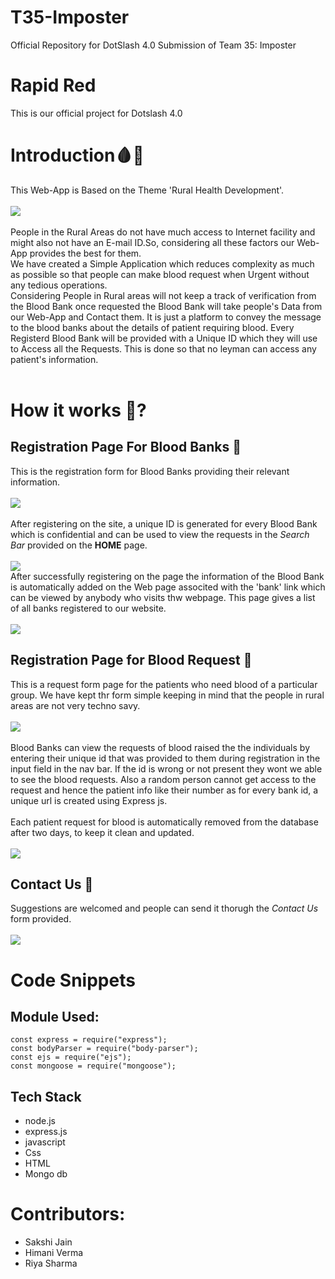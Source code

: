 # T35-Imposter
Official Repository for DotSlash 4.0 Submission of Team 35: Imposter

# Rapid Red 
This is our official project for Dotslash 4.0<br>

# Introduction:drop_of_blood::hospital:
This Web-App is Based on the Theme 'Rural Health Development'.<br><br>
<img src="refer/home.png">
<br><br>People in the Rural Areas do not have much access to Internet facility and might also not have an E-mail ID.So, considering all these factors our Web-App provides the best for them.<br>
We have created a Simple Application which reduces complexity as much as possible so that people can make blood request when Urgent without any tedious operations.<br>
Considering People in Rural areas will not keep a track of verification from the Blood Bank once requested the Blood Bank will take people's Data from our Web-App and Contact them. It is just a platform to convey the message to the blood banks about the details of patient requiring blood.
Every Registerd Blood Bank will be provided with a Unique ID which they will use to Access all the Requests. This is done so that no leyman can access any patient's information. <br><br>

# How it works :thinking:?
## Registration Page For Blood Banks :pencil:
This is the registration form for Blood Banks providing their relevant information.<br><br>
<img src="refer/register.png">
<br><br>After registering on the site, a unique ID is generated for every Blood Bank which is confidential and can be used to view the requests in the _Search Bar_ provided on the __HOME__ page.<br><br>
<img src="refer/bloodBankId.png"><br>
After successfully registering on the page the information of the Blood Bank is automatically added on the Web page associted with the 'bank' link which can be viewed by anybody who visits thw webpage. This page gives a list of all banks registered to our website.<br><br>
<img src="refer/banksRegistered.png"><br>

## Registration Page for Blood Request :pencil:
This is a request form page for the patients who need blood of a particular group. We have kept thr form simple keeping in mind that the people in rural areas are not very techno savy.<br><br>
<img src="refer/patientForm.png">
<br><br>Blood Banks can view the requests of blood raised the the individuals by entering their unique id that was provided to them during registration in the input field in the nav bar. If the id is wrong or not present they wont we able to see the blood requests. Also a random person cannot get access to the request and hence the patient info like their number as for every bank id, a unique url is created using Express js.<br><br> Each patient request for blood is automatically removed from the database after two days, to keep it clean and updated. <br><br>
<img src="refer/patientinfo.png"><br>

## Contact Us :e-mail:
Suggestions are welcomed and people can send it thorugh the _Contact Us_ form provided.<br><br>
<img src="refer/contactForm.png"><br>

# Code Snippets
## Module Used:
```
const express = require("express");
const bodyParser = require("body-parser");
const ejs = require("ejs");
const mongoose = require("mongoose");
```

## Tech Stack
* node.js 
* express.js
* javascript
* Css
* HTML
* Mongo db

# Contributors:<br>
* Sakshi Jain<br>
* Himani Verma<br>
* Riya Sharma


